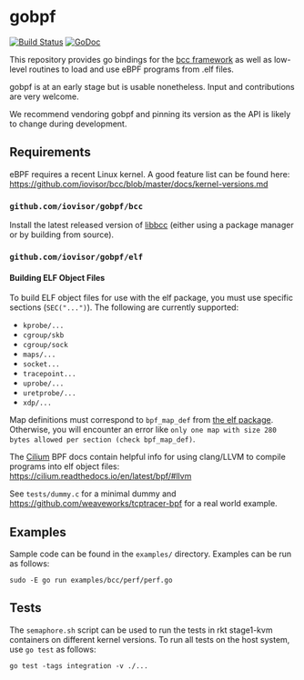 # gobpf

[![Build Status](https://semaphoreci.com/api/v1/alban/gobpf-2/branches/master/badge.svg)](https://semaphoreci.com/alban/gobpf-2) [![GoDoc](https://godoc.org/github.com/golang/gddo?status.svg)](http://godoc.org/github.com/iovisor/gobpf)

This repository provides go bindings for the [bcc framework](https://github.com/iovisor/bcc)
as well as low-level routines to load and use eBPF programs from .elf
files.

gobpf is at an early stage but is usable nonetheless. Input and contributions
are very welcome.

We recommend vendoring gobpf and pinning its version as the API is likely to
change during development.

## Requirements

eBPF requires a recent Linux kernel. A good feature list can be found here:
https://github.com/iovisor/bcc/blob/master/docs/kernel-versions.md

### `github.com/iovisor/gobpf/bcc`

Install the latest released version of [libbcc](https://github.com/iovisor/bcc/blob/master/INSTALL.md)
(either using a package manager or by building from source).

### `github.com/iovisor/gobpf/elf`

#### Building ELF Object Files

To build ELF object files for use with the elf package, you must use specific
sections (`SEC("...")`). The following are currently supported:

* `kprobe/...`
* `cgroup/skb`
* `cgroup/sock`
* `maps/...`
* `socket...`
* `tracepoint...`
* `uprobe/...`
* `uretprobe/...`
* `xdp/...`

Map definitions must correspond to `bpf_map_def` from [the elf package](https://github.com/iovisor/gobpf/blob/master/elf/include/bpf_map.h).
Otherwise, you will encounter an error like `only one map with size 280 bytes allowed per section (check bpf_map_def)`.

The [Cilium](https://github.com/cilium/cilium) BPF docs contain helpful info
for using clang/LLVM to compile programs into elf object files:
https://cilium.readthedocs.io/en/latest/bpf/#llvm

See `tests/dummy.c` for a minimal dummy and https://github.com/weaveworks/tcptracer-bpf
for a real world example.

## Examples

Sample code can be found in the `examples/` directory. Examples can be run as
follows:

```
sudo -E go run examples/bcc/perf/perf.go
```

## Tests

The `semaphore.sh` script can be used to run the tests in rkt stage1-kvm
containers on different kernel versions. To run all tests on the host system,
use `go test` as follows:

```
go test -tags integration -v ./...
```
